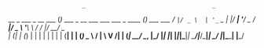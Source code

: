                          _                                    _          
  __ _  ___    _ __ ___ (_) ___ _ __ ___  ___  ___ _ ____   _(_) ___ ___ 
 / _` |/ _ \  | '_ ` _ \| |/ __| '__/ _ \/ __|/ _ \ '__\ \ / / |/ __/ _ \
| (_| | (_) | | | | | | | | (__| | | (_) \__ \  __/ |   \ V /| | (_|  __/
 \__, |\___/  |_| |_| |_|_|\___|_|  \___/|___/\___|_|    \_/ |_|\___\___|
 |___/                                                                   

